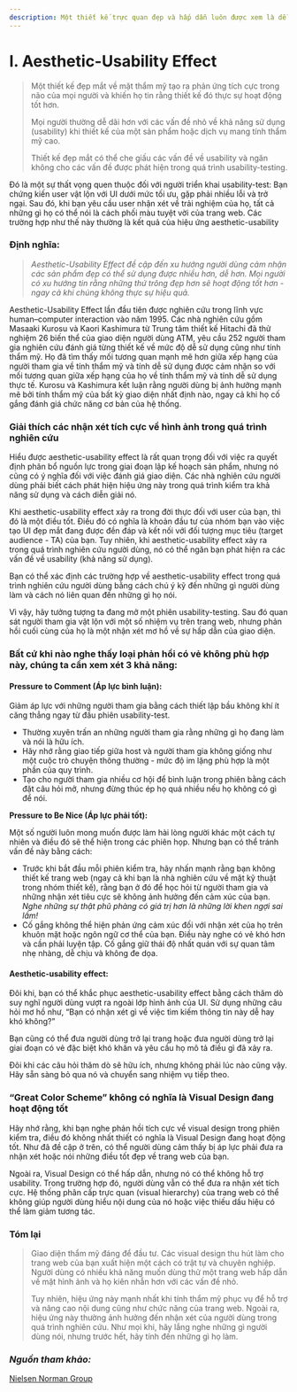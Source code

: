 ```yaml
---
description: Một thiết kế trực quan đẹp và hấp dẫn luôn được xem là dễ dàng hơn để sử dụng.
---
```


# I. Aesthetic-Usability Effect

> Một thiết kế đẹp mắt về mặt thẩm mỹ tạo ra phản ứng tích cực trong não của mọi người và khiến họ tin rằng thiết kế đó thực sự hoạt động tốt hơn.&#x20;
>
> Mọi người thường dễ dãi hơn với các vấn đề nhỏ về khả năng sử dụng (usability) khi thiết kế của một sản phẩm hoặc dịch vụ mang tính thẩm mỹ cao.&#x20;
>
> Thiết kế đẹp mắt có thể che giấu các vấn đề về usability và ngăn không cho các vấn đề được phát hiện trong quá trình usability-testing.

Đó là một sự thất vọng quen thuộc đối với người triển khai usability-test: Bạn chứng kiến user vật lộn với UI dưới mức tối ưu, gặp phải nhiều lỗi và trở ngại. Sau đó, khi bạn yêu cầu user nhận xét về trải nghiệm của họ, tất cả những gì họ có thể nói là cách phối màu tuyệt vời của trang web. Các trường hợp như thế này thường là kết quả của hiệu ứng aesthetic-usability

### **Định nghĩa:**&#x20;

> _Aesthetic-Usability Effect đề cập đến xu hướng người dùng cảm nhận các sản phẩm đẹp có thể sử dụng được nhiều hơn, dễ hơn. Mọi người có xu hướng tin rằng những thứ trông đẹp hơn sẽ hoạt động tốt hơn - ngay cả khi chúng không thực sự hiệu quả._

Aesthetic-Usability Effect lần đầu tiên được nghiên cứu trong lĩnh vực human–computer interaction vào năm 1995. Các nhà nghiên cứu gồm Masaaki Kurosu và Kaori Kashimura từ Trung tâm thiết kế Hitachi đã thử nghiệm 26 biến thể của giao diện người dùng ATM, yêu cầu 252 người tham gia nghiên cứu đánh giá từng thiết kế về mức độ dễ sử dụng cũng như tính thẩm mỹ. Họ đã tìm thấy mối tương quan mạnh mẽ hơn giữa xếp hạng của người tham gia về tính thẩm mỹ và tính dễ sử dụng được cảm nhận so với mối tương quan giữa xếp hạng của họ về tính thẩm mỹ và tính dễ sử dụng thực tế. Kurosu và Kashimura kết luận rằng người dùng bị ảnh hưởng mạnh mẽ bởi tính thẩm mỹ của bất kỳ giao diện nhất định nào, ngay cả khi họ cố gắng đánh giá chức năng cơ bản của hệ thống.

### Giải thích các nhận xét tích cực về hình ảnh trong quá trình nghiên cứu

Hiểu được aesthetic-usability effect là rất quan trọng đối với việc ra quyết định phân bổ nguồn lực trong giai đoạn lập kế hoạch sản phẩm, nhưng nó cũng có ý nghĩa đối với việc đánh giá giao diện. Các nhà nghiên cứu người dùng phải biết cách phát hiện hiệu ứng này trong quá trình kiểm tra khả năng sử dụng và cách diễn giải nó.

Khi aesthetic-usability effect xảy ra trong đời thực đối với user của bạn, thì đó là một điều tốt. Điều đó có nghĩa là khoản đầu tư của nhóm bạn vào việc tạo UI đẹp mắt đang được đền đáp và kết nối với đối tượng mục tiêu (target audience - TA) của bạn. Tuy nhiên, khi aesthetic-usability effect xảy ra trong quá trình nghiên cứu người dùng, nó có thể ngăn bạn phát hiện ra các vấn đề về usability (khả năng sử dụng).

Bạn có thể xác định các trường hợp về aesthetic-usability effect trong quá trình nghiên cứu người dùng bằng cách chú ý kỹ đến những gì người dùng làm và cách nó liên quan đến những gì họ nói.

Vì vậy, hãy tưởng tượng ta đang mở một phiên usability-testing. Sau đó quan sát người tham gia vật lộn với một số nhiệm vụ trên trang web, nhưng phản hồi cuối cùng của họ là một nhận xét mơ hồ về sự hấp dẫn của giao diện.

### **Bất cứ khi nào nghe thấy loại phản hồi có vẻ không phù hợp này, chúng ta cần xem xét 3 khả năng:**

#### **Pressure to Comment (Áp lực bình luận):**&#x20;

Giảm áp lực với những người tham gia bằng cách thiết lập bầu không khí ít căng thẳng ngay từ đầu phiên usability-test.

* Thường xuyên trấn an những người tham gia rằng những gì họ đang làm và nói là hữu ích.&#x20;
* Hãy nhớ rằng giao tiếp giữa host và người tham gia không giống như một cuộc trò chuyện thông thường - mức độ im lặng phù hợp là một phần của quy trình.&#x20;
* Tạo cho người tham gia nhiều cơ hội để bình luận trong phiên bằng cách đặt câu hỏi mở, nhưng đừng thúc ép họ quá nhiều nếu họ không có gì để nói.

**Pressure to Be Nice (Áp lực phải tốt):**

Một số người luôn mong muốn được làm hài lòng người khác một cách tự nhiên và điều đó sẽ thể hiện trong các phiên họp. Nhưng bạn có thể tránh vấn đề này bằng cách:

* Trước khi bắt đầu mỗi phiên kiểm tra, hãy nhấn mạnh rằng bạn không thiết kế trang web (ngay cả khi bạn là nhà nghiên cứu về mặt kỹ thuật trong nhóm thiết kế), rằng bạn ở đó để học hỏi từ người tham gia và những nhận xét tiêu cực sẽ không ảnh hưởng đến cảm xúc của bạn. _Nghe những sự thật phũ phàng có giá trị hơn là những lời khen ngợi sai lầm!_&#x20;
* Cố gắng không thể hiện phản ứng cảm xúc đối với nhận xét của họ trên khuôn mặt hoặc ngôn ngữ cơ thể của bạn. Điều này nghe có vẻ khó hơn và cần phải luyện tập. Cố gắng giữ thái độ nhất quán với sự quan tâm nhẹ nhàng, dễ chịu và không đe dọa.

#### Aesthetic-usability effect:

Đôi khi, bạn có thể khắc phục aesthetic-usability effect bằng cách thăm dò suy nghĩ người dùng vượt ra ngoài lớp hình ảnh của UI. Sử dụng những câu hỏi mơ hồ như, “Bạn có nhận xét gì về việc tìm kiếm thông tin này dễ hay khó không?”

Bạn cũng có thể đưa người dùng trở lại trang hoặc đưa người dùng trở lại giai đoạn có vẻ đặc biệt khó khăn và yêu cầu họ mô tả điều gì đã xảy ra.

Đôi khi các câu hỏi thăm dò sẽ hữu ích, nhưng không phải lúc nào cũng vậy. Hãy sẵn sàng bỏ qua nó và chuyển sang nhiệm vụ tiếp theo.

### “Great Color Scheme” không có nghĩa là Visual Design đang hoạt động tốt

Hãy nhớ rằng, khi bạn nghe phản hồi tích cực về visual design trong phiên kiểm tra, điều đó không nhất thiết có nghĩa là Visual Design đang hoạt động tốt. Như đã đề cập ở trên, có thể người dùng cảm thấy bị áp lực phải đưa ra nhận xét hoặc nói những điều tốt đẹp về trang web của bạn.

Ngoài ra, Visual Design có thể hấp dẫn, nhưng nó có thể không hỗ trợ usability. Trong trường hợp đó, người dùng vẫn có thể đưa ra nhận xét tích cực. Hệ thống phân cấp trực quan (visual hierarchy) của trang web có thể không giúp người dùng hiểu nội dung của nó hoặc việc thiếu dấu hiệu có thể làm giảm tương tác.

### Tóm lại

> Giao diện thẩm mỹ đáng để đầu tư. Các visual design thu hút làm cho trang web của bạn xuất hiện một cách có trật tự và chuyên nghiệp. Người dùng có nhiều khả năng muốn dùng thử một trang web hấp dẫn về mặt hình ảnh và họ kiên nhẫn hơn với các vấn đề nhỏ.
>
> Tuy nhiên, hiệu ứng này mạnh nhất khi tính thẩm mỹ phục vụ để hỗ trợ và nâng cao nội dung cũng như chức năng của trang web. Ngoài ra, hiệu ứng này thường ảnh hưởng đến nhận xét của người dùng trong quá trình nghiên cứu. Như mọi khi, hãy lắng nghe những gì người dùng nói, nhưng trước hết, hãy tính đến những gì họ làm.

### _Nguồn tham khảo:_&#x20;

[Nielsen Norman Group](https://www.nngroup.com/articles/aesthetic-usability-effect/)
